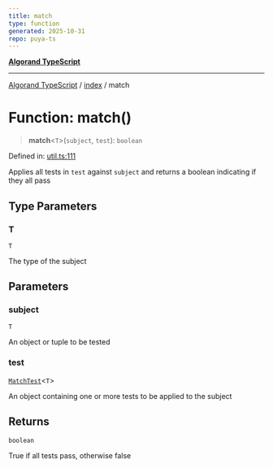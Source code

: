 ```yaml
---
title: match
type: function
generated: 2025-10-31
repo: puya-ts
---
```

[**Algorand TypeScript**](../../README.md)

***

[Algorand TypeScript](../../modules.md) / [index](../README.md) / match

# Function: match()

> **match**\<`T`\>(`subject`, `test`): `boolean`

Defined in: [util.ts:111](https://github.com/algorandfoundation/puya-ts/blob/main/packages/algo-ts/src/util.ts#L111)

Applies all tests in `test` against `subject` and returns a boolean indicating if they all pass

## Type Parameters

### T

`T`

The type of the subject

## Parameters

### subject

`T`

An object or tuple to be tested

### test

[`MatchTest`](../-internal-/type-aliases/MatchTest.md)\<`T`\>

An object containing one or more tests to be applied to the subject

## Returns

`boolean`

True if all tests pass, otherwise false
